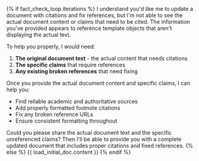 {% if fact_check_loop.iterations %}
I understand you'd like me to update a document with citations and fix references, but I'm not able to see the actual document content or claims that need to be cited. The information you've provided appears to reference template objects that aren't displaying the actual text.

To help you properly, I would need:

1. **The original document text** - the actual content that needs citations
2. **The specific claims** that require references
3. **Any existing broken references** that need fixing

Once you provide the actual document content and specific claims, I can help you:

- Find reliable academic and authoritative sources
- Add properly formatted footnote citations
- Fix any broken reference URLs
- Ensure consistent formatting throughout

Could you please share the actual document text and the specific unreferenced claims? Then I'll be able to provide you with a complete updated document that includes proper citations and fixed references.
{% else %}
{{ load_initial_doc.content }}
{% endif %}
